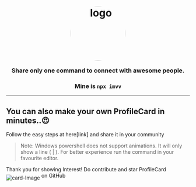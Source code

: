 <h1 align = "center"><img style="position:relative;top:6px;width:150px;height:150px;border-radius:50%" src="https://user-images.githubusercontent.com/34159717/121735940-71905180-cb14-11eb-9757-eab89f38ceda.gif" alt="logo"></h1>

<h3 align="center">Share only one command to connect with awesome people.</h3>
<h3 align="center">Mine is <code>npx imvv</code></h3>

***

## You can also make your own ProfileCard in minutes..:heart_eyes:

Follow the easy steps at here[link] and share it in your community

















> Note: Windows powershell does not support animations. It will only show a line ( | ). For better experience run the command in your favourite editor.

Thank you for showing Interest! Do contribute and star ProfileCard <img style="position:relative;top:6px;" src="https://user-images.githubusercontent.com/34159717/120114199-a35ffa80-c19b-11eb-9143-fc1fd662a87e.jpg" alt="card-Image"> on GitHub